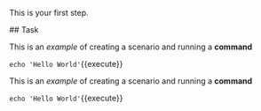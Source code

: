 This is your first step.

## Task

This is an _example_ of creating a scenario and running a **command**

`echo 'Hello World'`{{execute}}

This is an _example_ of creating a scenario and running a **command**

`echo 'Hello World'`{{execute}}
